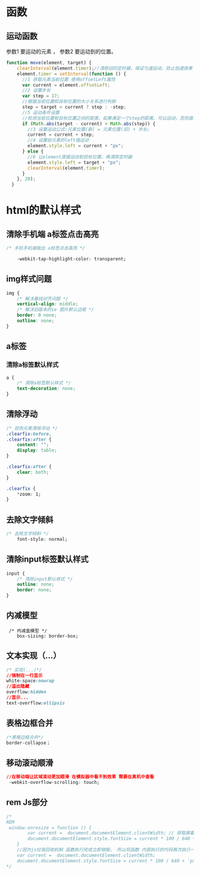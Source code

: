 # 函数

## 运动函数

 参数1  要运动的元素 ， 参数2  要运动到的位置。

```js
function move(element, target) {
    clearInterval(element.timer);//清除旧的定时器，保证匀速运动，防止加速效果
    element.timer = setInterval(function () {
      //1 获取元素当前位置 使用offsetLeft属性
      var current = element.offsetLeft;
      //2 设置步长
      var step = 17;
      //根据当前位置和目标位置的大小关系进行判断
      step = target > current ? step : -step;
      //5 运动条件设置
      //检测当前位置和目标位置之间的距离，如果满足一个step的距离，可以运动，否则直接运动到目标位置，结束
      if (Math.abs(target - current) > Math.abs(step)) {
        //3 设置运动公式:元素位置(新) = 元素位置(旧) + 步长;
        current = current + step;
        //4 设置给元素的left值运动
        element.style.left = current + "px";
      } else {
        //6 让element直接运动到目标位置，再清除定时器
        element.style.left = target + "px";
        clearInterval(element.timer);
      }
    }, 20);
  }
```



# html的默认样式

## 清除手机端 a标签点击高亮

```css
/* 手机手机端取出 a标签点击高亮 */

    -webkit-tap-highlight-color: transparent;
```

## img样式问题

```css
img {
    /* 解决基线对齐问题 */
    vertical-align: middle;
    /* 解决旧版本的ie 图片默认边框 */
    border: 0 none; 
    outline: none;
}
```



## a标签

### 清除a标签默认样式 

```css
a {
    /* 清除a标签默认样式 */
    text-decoration: none;
}
```

## 清除浮动 

```css
/* 双伪元素清除浮动 */
.clearfix:before,
.clearfix:after {
    content: "";
    display: table;
}

.clearfix:after {
    clear: both;
}

.clearfix {
    *zoom: 1;
}
```

## 去除文字倾斜

```css
/* 去除文字倾斜 */
    font-style: normal;
```

## 清除input标签默认样式

```css
input {
    /* 清除input默认样式 */
    outline: none;
    border: none;
}
```

## 内减模型

```
 /* 内减盒模型 */
    box-sizing: border-box;
```

## 文本实现（...）

```css
/* 实现(...)*/
//强制在一行显示
white-space:nowrap
//溢出隐藏
overflow:hidden
//显示...
text-overflow:ellipsis

```

## 表格边框合并

```css
/*表格边框合并*/
border-collapse；

```



## 移动滚动顺滑

```css
//在移动端让区域滚动更加顺滑 在模拟器中看不到效果 需要在真机中查看
 -webkit-overflow-scrolling: touch;
```

## rem Js部分

```js
/*
REM
 window.onresize = function () {
        var current =  document.documentElement.clientWidth; // 获取屏幕可视区域的宽度
        document.documentElement.style.fontSize = current * 100 / 640 + 'px'; 将计算好的 字体大小设置给html
    }
    //因为js垃圾回收机制 函数执行完成立即销毁， 所以将函数 内部执行的代码再次执行一遍
    var current =  document.documentElement.clientWidth;
    document.documentElement.style.fontSize = current * 100 / 640 + 'px';
*/
```

